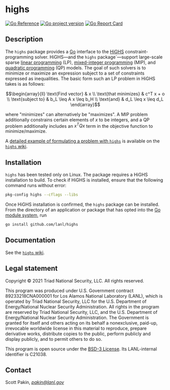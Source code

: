 highs
=====

[![Go Reference](https://pkg.go.dev/badge/github.com/lanl/highs.svg)](https://pkg.go.dev/github.com/lanl/highs) [![Go project version](https://badge.fury.io/go/github.com%2Flanl%2Fhighs.svg)](https://badge.fury.io/go/github.com%2Flanl%2Fhighs) [![Go Report Card](https://goreportcard.com/badge/github.com/lanl/highs)](https://goreportcard.com/report/github.com/lanl/highs)

Description
-----------

The `highs` package provides a [Go](https://go.dev/) interface to the [HiGHS](https://highs.dev/) constraint-programming solver.  HiGHS—and the `highs` package`—support large-scale sparse [linear programming](https://en.wikipedia.org/wiki/Linear_programming) (LP), [mixed-integer programming](https://en.wikipedia.org/wiki/Linear_programming#Integer_unknowns) (MIP), and [quadratic programming](https://en.wikipedia.org/wiki/Quadratic_programming) (QP) models.  The goal of such solvers is to minimize or maximize an expression subject to a set of constraints expressed as inequalities.  The basic form such an LP problem in HiGHS takes is as follows:

```math
\begin{array}{ll}
  \text{Find vector}    & x \\
  \text{that minimizes} & c^T x + o \\
  \text{subject to}     & b_L \leq A x \leq b_H \\
  \text{and}            & d_L \leq x \leq d_L
\end{array}
```
where "minimizes" can alternatively be "maximizes".  A MIP problem additionally constrains certain elements of $x$ to be integers, and a QP problem additionally includes an $x^T Q x$ term in the objective function to minimize/maximize.

A [detailed example of formulating a problem with `highs`](https://github.com/lanl/highs/wiki/highs-tutorial) is available on the [`highs` wiki](https://github.com/lanl/highs/wiki).

Installation
------------

`highs` has been tested only on Linux.  The package requires a HiGHS installation to build.  To check if HiGHS is installed, ensure that the following command runs without error:
```bash
pkg-config highs --cflags --libs
```

Once HiGHS installation is confirmed, the `highs` package can be installed.  From the directory of an application or package that has opted into the [Go module system](https://blog.golang.org/using-go-modules), run
```bash
go install github.com/lanl/highs
```

Documentation
-------------

See the [`highs` wiki](https://github.com/lanl/highs/wiki).

Legal statement
---------------

Copyright © 2021 Triad National Security, LLC.
All rights reserved.

This program was produced under U.S. Government contract 89233218CNA000001 for Los Alamos National Laboratory (LANL), which is operated by Triad National Security, LLC for the U.S.  Department of Energy/National Nuclear Security Administration. All rights in the program are reserved by Triad National Security, LLC, and the U.S. Department of Energy/National Nuclear Security Administration. The Government is granted for itself and others acting on its behalf a nonexclusive, paid-up, irrevocable worldwide license in this material to reproduce, prepare derivative works, distribute copies to the public, perform publicly and display publicly, and to permit others to do so.

This program is open source under the [BSD-3 License](LICENSE.md).  Its LANL-internal identifier is C21038.

Contact
-------

Scott Pakin, *pakin@lanl.gov*
